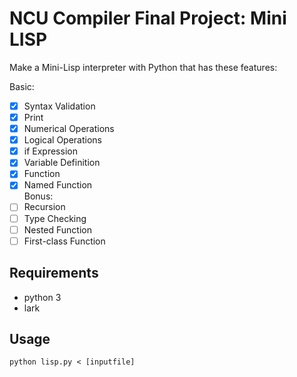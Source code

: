 # NCU Compiler Final Project: Mini LISP
Make a Mini-Lisp interpreter with Python that has these features:  
  
Basic:  
- [x] Syntax Validation
- [x] Print
- [x] Numerical Operations
- [x] Logical Operations
- [x] if Expression
- [x] Variable Definition
- [x] Function
- [x] Named Function  
Bonus:  
- [ ] Recursion
- [ ] Type Checking
- [ ] Nested Function
- [ ] First-class Function

## Requirements
* python 3
* lark

## Usage
```
python lisp.py < [inputfile]
```
